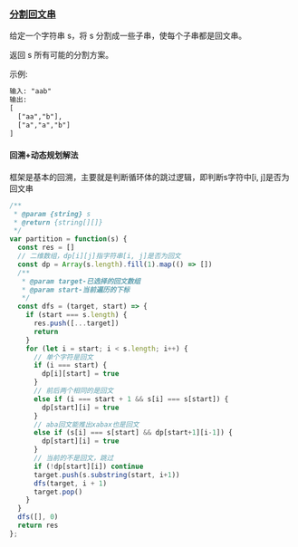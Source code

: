 ### [分割回文串](https://leetcode-cn.com/problems/palindrome-partitioning/)

给定一个字符串 s，将 s 分割成一些子串，使每个子串都是回文串。

返回 s 所有可能的分割方案。

示例:
```html
输入: "aab"
输出:
[
  ["aa","b"],
  ["a","a","b"]
]
```

#### 回溯+动态规划解法
框架是基本的回溯，主要就是判断循环体的跳过逻辑，即判断s字符中[i, j]是否为回文串
```javascript
/**
 * @param {string} s
 * @return {string[][]}
 */
var partition = function(s) {
  const res = []
  // 二维数组，dp[i][j]指字符串[i, j]是否为回文
  const dp = Array(s.length).fill(1).map(() => [])
  /**
   * @param target-已选择的回文数组
   * @param start-当前遍历的下标
   */
  const dfs = (target, start) => {
    if (start === s.length) {
      res.push([...target])
      return
    }
    for (let i = start; i < s.length; i++) {
      // 单个字符是回文
      if (i === start) {
        dp[i][start] = true
      }
      // 前后两个相同的是回文
      else if (i === start + 1 && s[i] === s[start]) {
        dp[start][i] = true
      }
      // aba回文能推出xabax也是回文
      else if (s[i] === s[start] && dp[start+1][i-1]) {
        dp[start][i] = true
      }
      // 当前的不是回文，跳过
      if (!dp[start][i]) continue
      target.push(s.substring(start, i+1))
      dfs(target, i + 1)
      target.pop()
    }
  }
  dfs([], 0)
  return res
};
```
